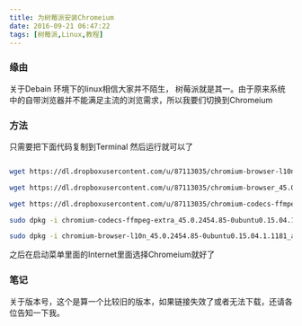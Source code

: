 ```yaml
---
title: 为树莓派安装Chromeium
date: 2016-09-21 06:47:22
tags: [树莓派,Linux,教程]
---
```

### 缘由
关于Debain 环境下的linux相信大家并不陌生，
树莓派就是其一。由于原来系统中的自带浏览器并不能满足主流的浏览需求，所以我要们切换到Chromeium
### 方法
只需要把下面代码复制到Terminal 然后运行就可以了

```sh

wget https://dl.dropboxusercontent.com/u/87113035/chromium-browser-l10n_45.0.2454.85-0ubuntu0.15.04.1.1181_all.deb

wget https://dl.dropboxusercontent.com/u/87113035/chromium-browser_45.0.2454.85-0ubuntu0.15.04.1.1181_armhf.deb

wget https://dl.dropboxusercontent.com/u/87113035/chromium-codecs-ffmpeg-extra_45.0.2454.85-0ubuntu0.15.04.1.1181_armhf.deb

sudo dpkg -i chromium-codecs-ffmpeg-extra_45.0.2454.85-0ubuntu0.15.04.1.1181_armhf.deb

sudo dpkg -i chromium-browser-l10n_45.0.2454.85-0ubuntu0.15.04.1.1181_all.deb chromium-browser_45.0.2454.85-0ubuntu0.15.04.1.1181_armhf.deb
```

<!-- more -->
之后在启动菜单里面的Internet里面选择Chromeium就好了

### 笔记
关于版本号，这个是算一个比较旧的版本，如果链接失效了或者无法下载，还请各位告知一下我。

